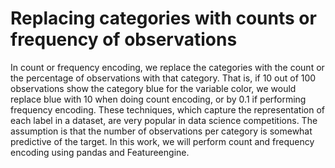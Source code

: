 # **Replacing categories with counts or frequency of observations**

In count or frequency encoding, we replace the categories with the count or the percentage
of observations with that category. That is, if 10 out of 100 observations show the category
blue for the variable color, we would replace blue with 10 when doing count encoding, or
by 0.1 if performing frequency encoding. These techniques, which capture the
representation of each label in a dataset, are very popular in data science competitions. The
assumption is that the number of observations per category is somewhat predictive of the
target. In this work, we will perform count and frequency encoding using pandas and Featureengine.
